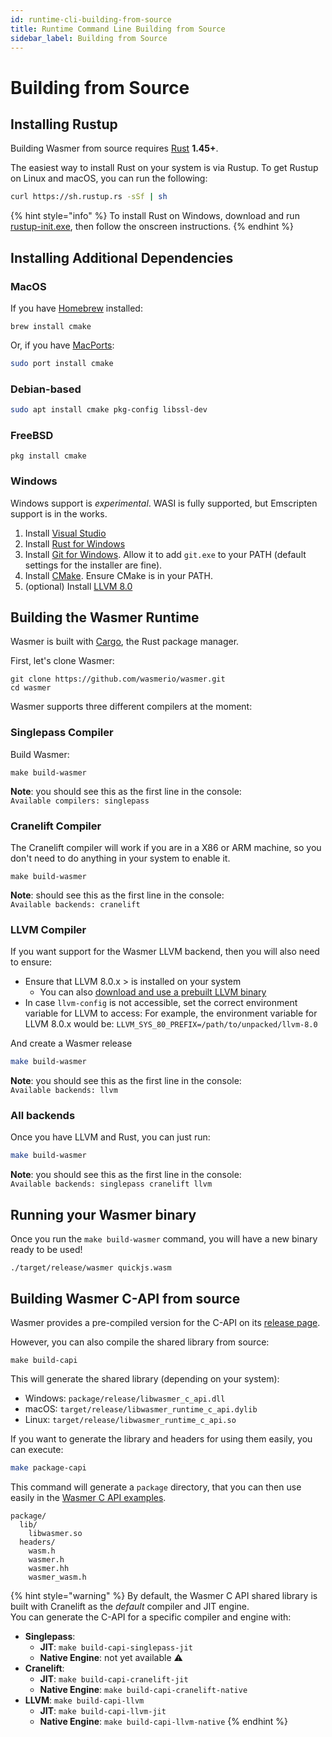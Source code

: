 ```yaml
---
id: runtime-cli-building-from-source
title: Runtime Command Line Building from Source
sidebar_label: Building from Source
---
```


# Building from Source

## Installing Rustup

Building Wasmer from source requires [Rust](https://rustup.rs/) **1.45+**.

The easiest way to install Rust on your system is via Rustup. To get Rustup on Linux and macOS, you can run the following:

```bash
curl https://sh.rustup.rs -sSf | sh
```

{% hint style="info" %}
To install Rust on Windows, download and run [rustup-init.exe](https://win.rustup.rs/), then follow the onscreen instructions.
{% endhint %}

## Installing Additional Dependencies

### MacOS

If you have [Homebrew](https://brew.sh/) installed:

```text
brew install cmake
```

Or, if you have [MacPorts](https://www.macports.org/install.php):

```bash
sudo port install cmake
```

### Debian-based

```bash
sudo apt install cmake pkg-config libssl-dev
```

### FreeBSD

```text
pkg install cmake
```

### Windows

Windows support is _experimental_. WASI is fully supported, but Emscripten support is in the works.

1. Install [Visual Studio](https://visualstudio.microsoft.com/thank-you-downloading-visual-studio/?sku=Community&rel=15)
2. Install [Rust for Windows](https://win.rustup.rs/)
3. Install [Git for Windows](https://git-scm.com/download/win). Allow it to add `git.exe` to your PATH \(default settings for the installer are fine\).
4. Install [CMake](https://cmake.org/download/). Ensure CMake is in your PATH.
5. \(optional\) Install [LLVM 8.0](https://prereleases.llvm.org/win-snapshots/LLVM-8.0.0-r351033-win64.exe)

## Building the Wasmer Runtime

Wasmer is built with [Cargo](https://crates.io/), the Rust package manager.

First, let's clone Wasmer:

```text
git clone https://github.com/wasmerio/wasmer.git
cd wasmer
```

Wasmer supports three different compilers at the moment:

### Singlepass Compiler

Build Wasmer:

```text
make build-wasmer
```

**Note**: you should see this as the first line in the console:  
`Available compilers: singlepass`

### Cranelift Compiler

The Cranelift compiler will work if you are in a X86 or ARM machine, so you don't need to do anything in your system to enable it.

```text
make build-wasmer
```

**Note**: should see this as the first line in the console:  
`Available backends: cranelift`

### LLVM Compiler

If you want support for the Wasmer LLVM backend, then you will also need to ensure:

* Ensure that LLVM 8.0.x &gt; is installed on your system
  * You can also [download and use a prebuilt LLVM binary](https://releases.llvm.org/download.html)
* In case `llvm-config` is not accessible, set the correct environment variable for LLVM to access: For example, the environment variable for LLVM 8.0.x would be: `LLVM_SYS_80_PREFIX=/path/to/unpacked/llvm-8.0` 

And create a Wasmer release

```bash
make build-wasmer
```

**Note**: you should see this as the first line in the console:  
`Available backends: llvm`

### All backends

Once you have LLVM and Rust, you can just run:

```bash
make build-wasmer
```

**Note**: you should see this as the first line in the console:  
`Available backends: singlepass cranelift llvm`

## Running your Wasmer binary

Once you run the `make build-wasmer` command, you will have a new binary ready to be used!

```text
./target/release/wasmer quickjs.wasm
```

## Building Wasmer C-API from source

Wasmer provides a pre-compiled version for the C-API on its [release page](https://github.com/wasmerio/wasmer/releases).

However, you can also compile the shared library from source:

```text
make build-capi
```

This will generate the shared library \(depending on your system\):

* Windows: `package/release/libwasmer_c_api.dll`
* macOS: `target/release/libwasmer_runtime_c_api.dylib`
* Linux: `target/release/libwasmer_runtime_c_api.so`

If you want to generate the library and headers for using them easily, you can execute:

```bash
make package-capi
```

This command will generate a `package` directory, that you can then use easily in the [Wasmer C API examples](./).

```text
package/
  lib/
    libwasmer.so
  headers/
    wasm.h
    wasmer.h
    wasmer.hh
    wasmer_wasm.h
```

{% hint style="warning" %}
By default, the Wasmer C API shared library is built with Cranelift as the _default_ compiler and JIT engine.  
You can generate the C-API for a specific compiler and engine with:

* **Singlepass**:
  * **JIT**: `make build-capi-singlepass-jit`
  * **Native Engine**: not yet available ⚠️
* **Cranelift**:
  * **JIT**: `make build-capi-cranelift-jit`
  * **Native Engine**: `make build-capi-cranelift-native`
* **LLVM**: `make build-capi-llvm`
  * **JIT**: `make build-capi-llvm-jit`
  * **Native Engine**: `make build-capi-llvm-native`
{% endhint %}



